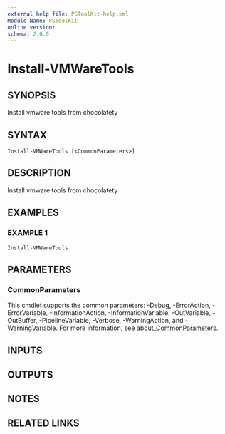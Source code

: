 ```yaml
---
external help file: PSToolKit-help.xml
Module Name: PSToolKit
online version:
schema: 2.0.0
---
```


# Install-VMWareTools

## SYNOPSIS
Install vmware tools from chocolatety

## SYNTAX

```
Install-VMWareTools [<CommonParameters>]
```

## DESCRIPTION
Install vmware tools from chocolatety

## EXAMPLES

### EXAMPLE 1
```
Install-VMWareTools
```

## PARAMETERS

### CommonParameters
This cmdlet supports the common parameters: -Debug, -ErrorAction, -ErrorVariable, -InformationAction, -InformationVariable, -OutVariable, -OutBuffer, -PipelineVariable, -Verbose, -WarningAction, and -WarningVariable. For more information, see [about_CommonParameters](http://go.microsoft.com/fwlink/?LinkID=113216).

## INPUTS

## OUTPUTS

## NOTES

## RELATED LINKS
